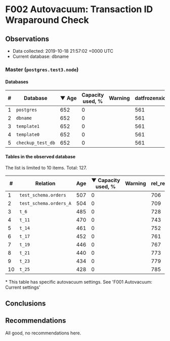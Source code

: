 # F002 Autovacuum: Transaction ID Wraparound Check #

## Observations ##
- Data collected: 2019-10-18 21:57:02 +0000 UTC
- Current database: dbname




### Master (`postgres.test3.node`) ###


#### Databases ####


| \# | Database | &#9660;&nbsp;Age | Capacity used, % | Warning | datfrozenxid |
|--|--------|-----|------------------|---------|--------------|
| 1 |`postgres`|652 |0 |  |561 |
| 2 |`dbname`|652 |0 |  |561 |
| 3 |`template1`|652 |0 |  |561 |
| 4 |`template0`|652 |0 |  |561 |
| 5 |`checkup_test_db`|652 |0 |  |561 |


#### Tables in the observed database ####
The list is limited to 10 items. Total: 127.

| \# | Relation | Age | &#9660;&nbsp;Capacity used, % | Warning |rel_relfrozenxid | toast_relfrozenxid |
|---|-------|-----|------------------|---------|-----------------|--------------------|
| 1 |`test_schema.orders` |507 |0 |  |706 |0 |
| 2 |`test_schema.orders_A` |504 |0 |  |709 |0 |
| 3 |`t_6` |485 |0 |  |728 |0 |
| 4 |`t_11` |470 |0 |  |743 |0 |
| 5 |`t_14` |461 |0 |  |752 |0 |
| 6 |`t_17` |452 |0 |  |761 |0 |
| 7 |`t_19` |446 |0 |  |767 |0 |
| 8 |`t_21` |440 |0 |  |773 |0 |
| 9 |`t_23` |434 |0 |  |779 |0 |
| 10 |`t_25` |428 |0 |  |785 |0 |


\* This table has specific autovacuum settings. See 'F001 Autovacuum: Current settings'


## Conclusions ##
 


## Recommendations ##
  All good, no recommendations here.
 

